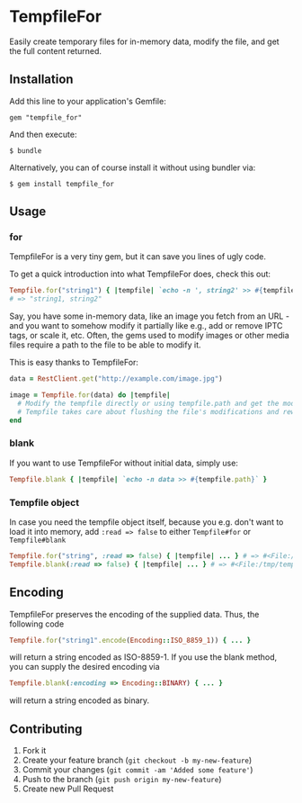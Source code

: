 
# TempfileFor

Easily create temporary files for in-memory data, modify the file, and get the
full content returned.

## Installation

Add this line to your application's Gemfile:

```
gem "tempfile_for"
```

And then execute:

```
$ bundle
```

Alternatively, you can of course install it without using bundler via:

```
$ gem install tempfile_for
```

## Usage

### for

TempfileFor is a very tiny gem, but it can save you lines of ugly code.

To get a quick introduction into what TempfileFor does, check this out:

```ruby
Tempfile.for("string1") { |tempfile| `echo -n ', string2' >> #{tempfile.path}` }
# => "string1, string2"
```

Say, you have some in-memory data, like an image you fetch from an URL - and
you want to somehow modify it partially like e.g., add or remove IPTC tags, or
scale it, etc. Often, the gems used to modify images or other media files
require a path to the file to be able to modify it.

This is easy thanks to TempfileFor:

```ruby
data = RestClient.get("http://example.com/image.jpg")

image = Tempfile.for(data) do |tempfile|
  # Modify the tempfile directly or using tempfile.path and get the modified content returned.
  # Tempfile takes care about flushing the file's modifications and rewinding, etc.
end
```

### blank

If you want to use TempfileFor without initial data, simply use:

```ruby
Tempfile.blank { |tempfile| `echo -n data >> #{tempfile.path}` }
```

### Tempfile object

In case you need the tempfile object itself, because you e.g. don't want to
load it into memory, add `:read => false` to either `Tempfile#for` or
`Tempfile#blank`

```ruby
Tempfile.for("string", :read => false) { |tempfile| ... } # => #<File:/tmp/tempfile...>
Tempfile.blank(:read => false) { |tempfile| ... } # => #<File:/tmp/tempfile...>
```

## Encoding

TempfileFor preserves the encoding of the supplied data. Thus, the following
code

```ruby
Tempfile.for("string1".encode(Encoding::ISO_8859_1)) { ... }
```

will return a string encoded as ISO-8859-1. If you use the blank method, you
can supply the desired encoding via

```ruby
Tempfile.blank(:encoding => Encoding::BINARY) { ... }
```

will return a string encoded as binary.

## Contributing

1. Fork it
2. Create your feature branch (`git checkout -b my-new-feature`)
3. Commit your changes (`git commit -am 'Added some feature'`)
4. Push to the branch (`git push origin my-new-feature`)
5. Create new Pull Request

